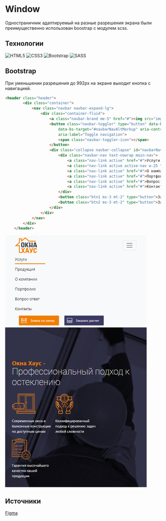 # Window
Одностраничник адаптируемый на разные разрешения экрана были преимущественно использован boostrap с модулем scss.
## Технологии
![HTML5](https://img.shields.io/badge/html5-%23E34F26.svg?style=for-the-badge&logo=html5&logoColor=white)
![CSS3](https://img.shields.io/badge/css3-%231572B6.svg?style=for-the-badge&logo=css3&logoColor=white)
![Bootstrap](https://img.shields.io/badge/bootstrap-%238511FA.svg?style=for-the-badge&logo=bootstrap&logoColor=white)
![SASS](https://img.shields.io/badge/SASS-hotpink.svg?style=for-the-badge&logo=SASS&logoColor=white)
## Bootstrap
При уменьшении разрешения до 992px на экране выходит кнопка с навигацией. 
``` html
<header class="header">
        <div class="container">
            <nav class="navbar navbar-expand-lg">
                <div class="container-fluid">
                    <a class="navbar-brand me-5" href="#"><img src="img/logo.svg" alt=""></a>
                    <button class="navbar-toggler" type="button" data-bs-toggle="collapse"
                        data-bs-target="#navbarNavAltMarkup" aria-controls="navbarNavAltMarkup" aria-expanded="false"
                        aria-label="Toggle navigation">
                        <span class="navbar-toggler-icon"></span>
                    </button>
                    <div class="collapse navbar-collapse" id="navbarNavAltMarkup">
                        <div class="navbar-nav text-nowrap main-nav">
                            <a class="nav-link active" href="#">Услуги </a>
                            <a class="nav-link active active-nav w-25 " href="#">Продукция</a>
                            <a class="nav-link active" href="#">О компании</a>
                            <a class="nav-link active" href="#">Портфолио</a>
                            <a class="nav-link active" href="#">Вопрос-ответ</a>
                            <a class="nav-link active" href="#">Контакты</a>
                        </div>
                        <button class="btn1 ms-3 mt-2" type="button">Заявка на замер</button>
                        <button class="btn2 ms-3 mt-2" type="button">Заказать расчет</button>
                    </div>
                </div>
            </nav>
        </div>
    </header>

```
![logo](img/header-pic-md.PNG)


## Источники
[Figma](https://www.figma.com/file/ZSweoUdNocvDTQTVtH6fZZ/window-haus?type=design&node-id=15-264&mode=design&t=J968tDFSwfeJH5Ft-0)
